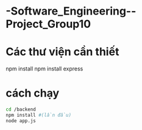 # -Software_Engineering--Project_Group10

# Các thư viện cần thiết
npm install
npm install express

# cách chạy
```bash
cd /backend
npm install #(lần đầu)
node app.js
